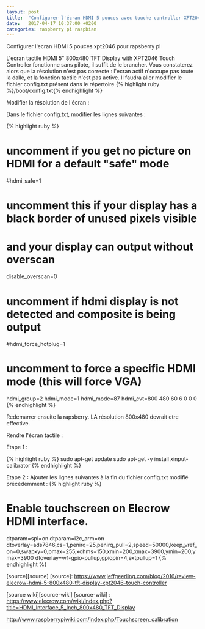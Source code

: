 ```yaml
---
layout: post
title:  "Configurer l'écran HDMI 5 pouces avec touche controller XPT2046 pour Rapsberry Pi"
date:   2017-04-17 10:37:00 +0200
categories: raspberry pi raspbian
---
```

Configurer l'ecran HDMI 5 pouces xpt2046 pour rapsberry pi


L'ecran tactile HDMI 5" 800x480 TFT Display with XPT2046 Touch Controller fonctionne sans pilote, il suffit de le brancher. 
Vous constaterez alors que la résolution n'est pas correcte : l'ecran actif n'occupe pas toute la dalle, et la fonction tactile n'est pas active.
Il faudra aller modifier le fichier config.txt présent dans le répertoire {% highlight ruby %}/boot/config.txt{% endhighlight %}

Modifier la résolution de l'écran :

Dans le fichier config.txt, modifier les lignes suivantes :

{% highlight ruby %}
# uncomment if you get no picture on HDMI for a default "safe" mode
#hdmi_safe=1

# uncomment this if your display has a black border of unused pixels visible
# and your display can output without overscan
disable_overscan=0

# uncomment if hdmi display is not detected and composite is being output
#hdmi_force_hotplug=1

# uncomment to force a specific HDMI mode (this will force VGA)
hdmi_group=2
hdmi_mode=1
hdmi_mode=87
hdmi_cvt=800 480 60 6 0 0 0
{% endhighlight %}

Redemarrer ensuite la rapsberry. LA résolution 800x480 devrait etre effective.


Rendre l'écran tactile :

Etape 1 :

{% highlight ruby %}
sudo apt-get update
sudo apt-get -y install xinput-calibrator
{% endhighlight %}

Etape 2 :
Ajouter les lignes suivantes à la fin du fichier config.txt modifié précédemment :
{% highlight ruby %}
# Enable touchscreen on Elecrow HDMI interface.
dtparam=spi=on
dtparam=i2c_arm=on
dtoverlay=ads7846,cs=1,penirq=25,penirq_pull=2,speed=50000,keep_vref_on=0,swapxy=0,pmax=255,xohms=150,xmin=200,xmax=3900,ymin=200,ymax=3900
dtoverlay=w1-gpio-pullup,gpiopin=4,extpullup=1
{% endhighlight %}




[source][source]
[source]: https://www.jeffgeerling.com/blog/2016/review-elecrow-hdmi-5-800x480-tft-display-xpt2046-touch-controller

[source wiki][source-wiki]
[source-wiki] : https://www.elecrow.com/wiki/index.php?title=HDMI_Interface_5_Inch_800x480_TFT_Display

http://www.raspberrypiwiki.com/index.php/Touchscreen_calibration